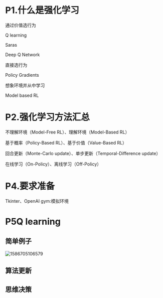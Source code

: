# P1.什么是强化学习

通过价值选行为

Q learning

Saras

Deep Q Network

直接选行为

Policy Gradients

想象环境并从中学习

Model based RL

# P2.强化学习方法汇总

不理解环境（Model-Free RL）、理解环境（Model-Based RL）

基于概率（Policy-Based RL）、基于价值（Value-Based RL）

回合更新（Monte-Carlo update）、单步更新（Temporal-Difference update）

在线学习（On-Policy）、离线学习（Off-Policy）



# P4.要求准备

Tkinter、OpenAI gym:模拟环境

# P5Q learning

## 简单例子

![1586705106579](D:\study\python\强化学习.assets\1586705106579.png)

## 算法更新

## 思维决策




